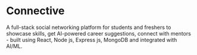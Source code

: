 # Connective
A full-stack social networking platform for students and freshers to showcase skills, get AI-powered career suggestions, connect with mentors - built using React, Node js, Express js, MongoDB and integrated with AI/ML.
